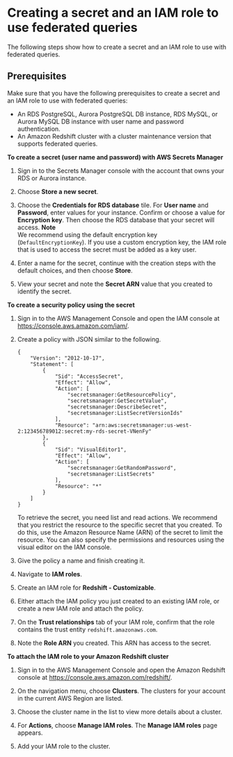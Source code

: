 # Creating a secret and an IAM role to use federated queries<a name="federated-create-secret-iam-role"></a>

The following steps show how to create a secret and an IAM role to use with federated queries\. 

## Prerequisites<a name="federated-create-secret-prerequisites"></a>

Make sure that you have the following prerequisites to create a secret and an IAM role to use with federated queries:
+ An RDS PostgreSQL, Aurora PostgreSQL DB instance, RDS MySQL, or Aurora MySQL DB instance with user name and password authentication\.
+ An Amazon Redshift cluster with a cluster maintenance version that supports federated queries\.

**To create a secret \(user name and password\) with AWS Secrets Manager**

1. Sign in to the Secrets Manager console with the account that owns your RDS or Aurora instance\.

1. Choose **Store a new secret**\. 

1. Choose the **Credentials for RDS database** tile\. For **User name** and **Password**, enter values for your instance\. Confirm or choose a value for **Encryption key**\. Then choose the RDS database that your secret will access\. 
**Note**  
We recommend using the default encryption key \(`DefaultEncryptionKey`\)\. If you use a custom encryption key, the IAM role that is used to access the secret must be added as a key user\.

1. Enter a name for the secret, continue with the creation steps with the default choices, and then choose **Store**\. 

1. View your secret and note the **Secret ARN** value that you created to identify the secret\. 

**To create a security policy using the secret**

1. Sign in to the AWS Management Console and open the IAM console at [https://console\.aws\.amazon\.com/iam/](https://console.aws.amazon.com/iam/)\.

1. Create a policy with JSON similar to the following\.

   ```
   {
       "Version": "2012-10-17",
       "Statement": [
           {
               "Sid": "AccessSecret",
               "Effect": "Allow",
               "Action": [
                   "secretsmanager:GetResourcePolicy",
                   "secretsmanager:GetSecretValue",
                   "secretsmanager:DescribeSecret",
                   "secretsmanager:ListSecretVersionIds"
               ],
               "Resource": "arn:aws:secretsmanager:us-west-2:123456789012:secret:my-rds-secret-VNenFy"
           },
           {
               "Sid": "VisualEditor1",
               "Effect": "Allow",
               "Action": [
                   "secretsmanager:GetRandomPassword",
                   "secretsmanager:ListSecrets"
               ],
               "Resource": "*"
           }
       ]
   }
   ```

   To retrieve the secret, you need list and read actions\. We recommend that you restrict the resource to the specific secret that you created\. To do this, use the Amazon Resource Name \(ARN\) of the secret to limit the resource\. You can also specify the permissions and resources using the visual editor on the IAM console\.

1. Give the policy a name and finish creating it\. 

1. Navigate to **IAM roles**\. 

1. Create an IAM role for **Redshift \- Customizable**\. 

1. Either attach the IAM policy you just created to an existing IAM role, or create a new IAM role and attach the policy\. 

1. On the **Trust relationships** tab of your IAM role, confirm that the role contains the trust entity `redshift.amazonaws.com`\. 

1. Note the **Role ARN** you created\. This ARN has access to the secret\. 

**To attach the IAM role to your Amazon Redshift cluster**

1. Sign in to the AWS Management Console and open the Amazon Redshift console at [https://console\.aws\.amazon\.com/redshift/](https://console.aws.amazon.com/redshift/)\.

1. On the navigation menu, choose **Clusters**\. The clusters for your account in the current AWS Region are listed\. 

1. Choose the cluster name in the list to view more details about a cluster\.

1. For **Actions**, choose **Manage IAM roles**\. The **Manage IAM roles** page appears\.

1. Add your IAM role to the cluster\.